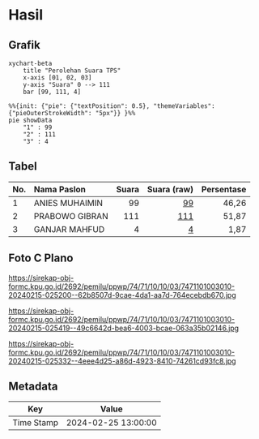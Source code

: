 # Hasil

## Grafik

```mermaid
xychart-beta
    title "Perolehan Suara TPS"
    x-axis [01, 02, 03]
    y-axis "Suara" 0 --> 111
    bar [99, 111, 4]
```

```mermaid
%%{init: {"pie": {"textPosition": 0.5}, "themeVariables": {"pieOuterStrokeWidth": "5px"}} }%%
pie showData
    "1" : 99
    "2" : 111
    "3" : 4
```

## Tabel

| No. | Nama Paslon    | Suara | Suara (raw) | Persentase |
|:--- |:-------------- | -----:| -----------:| ----------:|
| 1   | ANIES MUHAIMIN | 99    | [99][p-1]   | 46,26      |
| 2   | PRABOWO GIBRAN | 111   | [111][p-2]  | 51,87      |
| 3   | GANJAR MAHFUD  | 4     | [4][p-3]    | 1,87       |


[p-1]: https://github.com/gigit-pemilu/pemilu-2024-74-sulawesi-tenggara/blob/main/pilpres/hitung-suara/sub/74-sulawesi-tenggara/sub/71-kota-kendari/sub/10-kambu/sub/1003-padaleu/sub/010-tps/sub/paslon-1.txt
[p-2]: https://github.com/gigit-pemilu/pemilu-2024-74-sulawesi-tenggara/blob/main/pilpres/hitung-suara/sub/74-sulawesi-tenggara/sub/71-kota-kendari/sub/10-kambu/sub/1003-padaleu/sub/010-tps/sub/paslon-2.txt
[p-3]: https://github.com/gigit-pemilu/pemilu-2024-74-sulawesi-tenggara/blob/main/pilpres/hitung-suara/sub/74-sulawesi-tenggara/sub/71-kota-kendari/sub/10-kambu/sub/1003-padaleu/sub/010-tps/sub/paslon-3.txt

## Foto C Plano

https://sirekap-obj-formc.kpu.go.id/2692/pemilu/ppwp/74/71/10/10/03/7471101003010-20240215-025200--62b8507d-9cae-4da1-aa7d-764ecebdb670.jpg

https://sirekap-obj-formc.kpu.go.id/2692/pemilu/ppwp/74/71/10/10/03/7471101003010-20240215-025419--49c6642d-bea6-4003-bcae-063a35b02146.jpg

https://sirekap-obj-formc.kpu.go.id/2692/pemilu/ppwp/74/71/10/10/03/7471101003010-20240215-025332--4eee4d25-a86d-4923-8410-74261cd93fc8.jpg


## Metadata

| Key        | Value               |
| ---------- | ------------------- |
| Time Stamp | 2024-02-25 13:00:00 |



